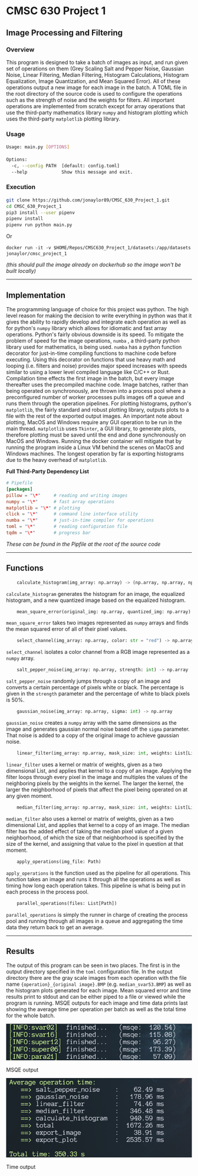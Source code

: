 # CMSC 630 Project 1

## Image Processing and Filtering

### Overview

This program is designed to take a batch of images as input, and run given set of operations on them (Grey Scaling Salt and Pepper Noise, Gaussian Noise, Linear Filtering, Median Filtering, Histogram Calculations, Histogram Equalization, Image Quantization, and Mean Squared Error). All of these operations output a new image for each image in the batch. A TOML file in the root directory of the source code is used to configure the operations such as the strength of noise and the weights for filters. All important operations are implemented from scratch except for array operations that use the third-party mathematics library `numpy` and histogram plotting which uses the third-party `matplotlib` plotting library.

### Usage
```sh
Usage: main.py [OPTIONS]

Options:
  -c, --config PATH  [default: config.toml]
  --help             Show this message and exit.
```
### Execution

```sh
git clone https://github.com/jonaylor89/CMSC_630_Project_1.git
cd CMSC_630_Project_1
pip3 install --user pipenv
pipenv install
pipenv run python main.py
```
Or
```
docker run -it -v $HOME/Repos/CMSC630_Project_1/datasets:/app/datasets jonaylor/cmsc_project_1
```
*(this should pull the image already on dockerhub so the image won't be built locally)*

---

## Implementation

The programming language of choice for this project was python. The high level reason for making the decision to write everything in python was that it gives the ability to rapidly develop and integrate each operation as well as for python's `numpy` library which allows for idiomatic and fast array operations. Python's fairly obvious downside is its speed. To mitigate the problem of speed for the image operations, `numba` , a third-party python library used for mathematics, is being used. `numba` has a python function decorator for just-in-time compiling functions to machine code before executing. Using this decorator on functions that use heavy math and looping (i.e. filters and noise) provides major speed increases with speeds similar to using a lower level compiled language like C/C++ or Rust. Compilation time effects the first image in the batch, but every image thereafter uses the precompiled machine code. Image batches, rather than being operated on synchronously, are thrown into a process pool where a preconfigured number of worker processes pulls images off a queue and runs them through the operation pipelines. For plotting histograms, python's `matplotlib`, the fairly standard and robust plotting library, outputs plots to a file with the rest of the exported output images. An important note about plotting, MacOS and Windows require any GUI operation to be run in the main thread. `matplotlib` uses `Tkinter`, a GUI library, to generate plots, therefore plotting must be saved until the end and done synchronously on MacOS and Windows. Running the docker container will mitigate that by running the program inside a Linux VM behind the scenes on MacOS and Windows machines. The longest operation by far is exporting histograms due to the heavy overhead of `matplotlib`.

**Full Third-Party Dependency List**
```toml
# Pipefile
[packages]
pillow = "\*"     # reading and writing images
numpy = "\*"      # fast array operations
matplotlib = "\*" # plotting
click = "\*"      # command line interface utility
numba = "\*"      # just-in-time compiler for operations
toml = "\*"       # reading configuration file
tqdm = "\*"       # progress bar
```
*These can be found in the Pipfile at the root of the source code*

---

## Functions
```python
    calculate_histogram(img_array: np.array) -> (np.array, np.array, np.array)
```

`calculate_histogram` generates the histogram for an image, the equalized histogram, and a new quantized image based on the equalized histogram.

```python
    mean_square_error(original_img: np.array, quantized_img: np.array) -> int
```

`mean_square_error` takes two images represented as `numpy` arrays and finds the mean squared error of all of their pixel values.  

```python
    select_channel(img_array: np.array, color: str = "red") -> np.array
```

`select_channel` isolates a color channel from a RGB image represented as a `numpy` array.

```python
    salt_pepper_noise(img_array: np.array, strength: int) -> np.array
```

`salt_pepper_noise` randomly jumps through a copy of an image and converts a certain percentage of pixels white or black. The percentage is given in the `strength` parameter and the percentage of white to black pixels is 50%.


```python
    gaussian_noise(img_array: np.array, sigma: int) -> np.array
```

`gaussian_noise` creates a `numpy` array with the same dimensions as the image and generates gaussian normal noise based off the `sigma` parameter. That noise is added to a copy of the original image to achieve gaussian noise.

```python
    linear_filter(img_array: np.array, mask_size: int, weights: List[List[int]]) -> np.array
```

`linear_filter` uses a kernel or matrix of weights, given as a two dimensional List, and applies that kernel to a copy of an image. Applying the filter loops through every pixel in the image and multiples the values of the neighboring pixels by the weights in the kernel. The larger the kernel, the larger the neighborhood of pixels that affect the pixel being operated on at any given moment.

```python
    median_filter(img_array: np.array, mask_size: int, weights: List[List[int]]) -> np.array
```

`median_filter` also uses a kernel or matrix of weights, given as a two dimensional List, and applies that kernel to a copy of an image. The median filter has the added effect of taking the median pixel value of a given neighborhood, of which the size of that neighborhood is specified by the size of the kernel, and assigning that value to the pixel in question at that moment.

```python
    apply_operations(img_file: Path)
```

`apply_operations` is the function used as the pipeline for all operations. This function takes an image and runs it through all the operations as well as timing how long each operation takes. This pipeline is what is being put in each process in the process pool.

```python
    parallel_operations(files: List[Path])
```

`parallel_operations` is simply the runner in charge of creating the process pool and running through all images in a queue and aggregating the time data they return back to get an average.

---

## Results

The output of this program can be seen in two places.  The first is in the output directory specified in the `toml` configuration file. In the output directory there are the gray scale images from each operation with the file name `{operation}_{original image}.BMP` (e.g. `median_svar53.BMP`) as well as the histogram plots generated for each image. Mean squared error and time results print to stdout and can be either piped to a file or viewed while the program is running. MSQE outputs for each image and time data prints last showing the average time per operation per batch as well as the total time for the whole batch.

![assets/Screen_Shot_2020-03-08_at_12.02.26_PM.png](assets/Screen_Shot_2020-03-08_at_12.02.26_PM.png)

MSQE output

![assets/Screen_Shot_2020-03-08_at_4.55.26_PM.png](assets/Screen_Shot_2020-03-08_at_4.55.26_PM.png)

Time output
